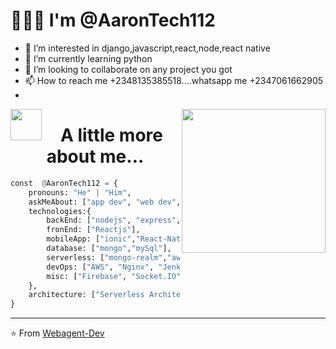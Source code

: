 
<!---
AaronTech112/AaronTech112 is a ✨ special ✨ repository because its `README.md` (this file) appears on your GitHub profile.
You can click the Preview link to take a look at your changes.
--->

# 🙏👨‍💻 I'm @AaronTech112 
- 👀 I’m interested in django,javascript,react,node,react native
- 🌱 I’m currently learning python
- 💞️ I’m looking to collaborate on any project you got
- 📫 How to reach me +2348135385518....whatsapp me +2347061662905
- <div>
<img align='right' src="https://media.giphy.com/media/M9gbBd9nbDrOTu1Mqx/giphy.gif" width="230">
<img align='left'src="https://media.giphy.com/media/VgCDAzcKvsR6OM0uWg/giphy.gif" width="50"> 
 <h1 align='center' >A little more about me...  </h1>
  </>

```python
const  @AaronTech112 = {
    pronouns: "He" | "Him",
    askMeAbout: ["app dev", "web dev", "tech"],
    technologies:{
        backEnd: ["nodejs", "express", "python"],
        fronEnd: ["Reactjs"],
        mobileApp: ["ionic","React-Native"],
        database: ["mongo","mySql"],
        serverless: ["mongo-realm","aws-lambda"],
        devOps: ["AWS", "Nginx", "Jenkins"],
        misc: ["Firebase", "Socket.IO"]
    },
    architecture: ["Serverless Architecture", "microservices", "event-driven", "Single page applications"],
}
```

---
⭐️ From [Webagent-Dev](https://github.com/webagent-dev)

